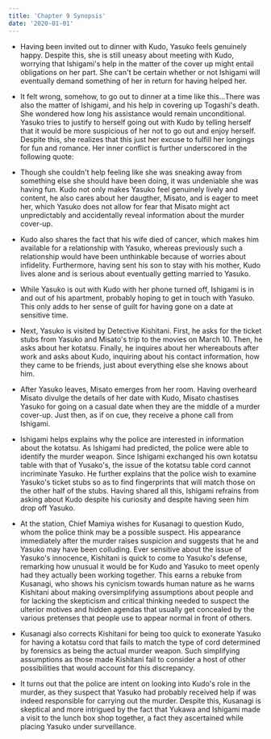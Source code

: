 ```yaml
---
title: 'Chapter 9 Synopsis'
date: '2020-01-01'
---
```


- Having been invited out to dinner with Kudo, Yasuko feels genuinely happy. Despite this, she is still uneasy about meeting with Kudo, worrying that Ishigami's help in the matter of the cover up might entail obligations on her part. She can't be certain whether or not Ishigami will eventually demand something of her in return for having helped her.

- It felt wrong, somehow, to go out to dinner at a time like this...There was also the matter of Ishigami, and his help in covering up Togashi's death. She wondered how long his assistance would remain unconditional.
Yasuko tries to justify to herself going out with Kudo by telling herself that it would be more suspicious of her not to go out and enjoy herself. Despite this, she realizes that this just her excuse to fulfill her longings for fun and romance. Her inner conflict is further underscored in the following quote:

- Though she couldn't help feeling like she was sneaking away from something else she should have been doing, it was undeniable she was having fun.
Kudo not only makes Yasuko feel genuinely lively and content, he also cares about her daugther, Misato, and is eager to meet her, which Yasuko does not allow for fear that Misato might act unpredictably and accidentally reveal information about the murder cover-up.

- Kudo also shares the fact that his wife died of cancer, which makes him available for a relationship with Yasuko, whereas previously such a relationship would have been unthinkable because of worries about infidelity. Furthermore, having sent his son to stay with his mother, Kudo lives alone and is serious about eventually getting married to Yasuko.

- While Yasuko is out with Kudo with her phone turned off, Ishigami is in and out of his apartment, probably hoping to get in touch with Yasuko. This only adds to her sense of guilt for having gone on a date at sensitive time.

- Next, Yasuko is visited by Detective Kishitani. First, he asks for the ticket stubs from Yasuko and Misato's trip to the movies on March 10. Then, he asks about her kotatsu. Finally, he inquires about her whereabouts after work and asks about Kudo, inquiring about his contact information, how they came to be friends, just about everything else she knows about him.

- After Yasuko leaves, Misato emerges from her room. Having overheard Misato divulge the details of her date with Kudo, Misato chastises Yasuko for going on a casual date when they are the middle of a murder cover-up. Just then, as if on cue, they receive a phone call from Ishigami.

- Ishigami helps explains why the police are interested in information about the kotatsu. As Ishigami had predicted, the police were able to identify the murder weapon. Since Ishigami exchanged his own kotatsu table with that of Yusako's, the issue of the kotatsu table cord cannot incriminate Yasuko. He further explains that the police wish to examine Yasuko's ticket stubs so as to find fingerprints that will match those on the other half of the stubs. Having shared all this, Ishigami refrains from asking about Kudo despite his curiosity and despite having seen him drop off Yasuko.

- At the station, Chief Mamiya wishes for Kusanagi to question Kudo, whom the police think may be a possible suspect. His appearance immediately after the murder raises suspicion and suggests that he and Yasuko may have been colluding. Ever sensitive about the issue of Yasuko's innocence, Kishitani is quick to come to Yasuko's defense, remarking how unusual it would be for Kudo and Yasuko to meet openly had they actually been working together. This earns a rebuke from Kusanagi, who shows his cynicism towards human nature as he warns Kishitani about making oversimplifying assumptions about people and for lacking the skepticism and critical thinking needed to suspect the ulterior motives and hidden agendas that usually get concealed by the various pretenses that people use to appear normal in front of others.

- Kusanagi also corrects Kishitani for being too quick to exonerate Yasuko for having a kotatsu cord that fails to match the type of cord determined by forensics as being the actual murder weapon. Such simplifying assumptions as those made Kishitani fail to consider a host of other possibilities that would account for this discrepancy.

- It turns out that the police are intent on looking into Kudo's role in the murder, as they suspect that Yasuko had probably received help if was indeed responsible for carrying out the murder. Despite this, Kusanagi is skeptical and more intrigued by the fact that Yukawa and Ishigami made a visit to the lunch box shop together, a fact they ascertained while placing Yasuko under surveillance.